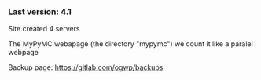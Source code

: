 ### Last version: 4.1

Site created 4 servers

The MyPyMC webapage (the directory "mypymc") we count it like a paralel webpage

Backup page: https://gitlab.com/ogwp/backups
